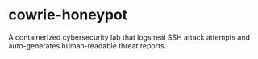 # cowrie-honeypot
A containerized cybersecurity lab that logs real SSH attack attempts and auto-generates human-readable threat reports.

